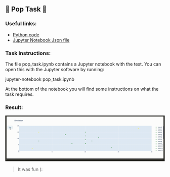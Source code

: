 ## :balloon: Pop Task :balloon:


### Useful links: 
- [Python code](/python_code_pop_task.py)
- [Jupyter Notebook Json file](/pop_task.ipynb)

### Task Instructions:
The file pop_task.ipynb contains a Jupyter notebook with the test.
You can open this with the Jupyter software by running:

jupyter-notebook pop_task.ipynb

At the bottom of the notebook you will find some instructions on 
what the task requires.

### Result: 

![Demo](/demo.gif)


> It was fun (:
